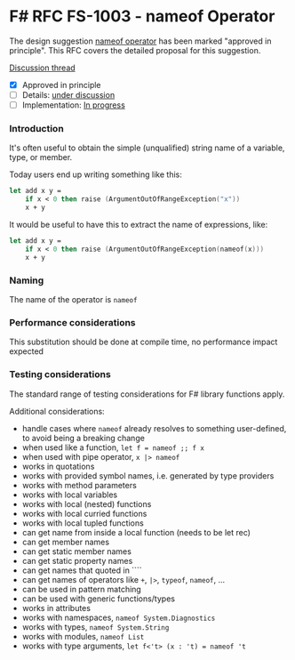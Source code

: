 
# F# RFC FS-1003 - nameof Operator

The design suggestion [nameof operator](http://fslang.uservoice.com/forums/245727-f-language/suggestions/5900625-add-nameof-operator-to-follow-c-vb-update) has been marked "approved in principle".
This RFC covers the detailed proposal for this suggestion.

[Discussion thread](https://github.com/fsharp/FSharpLangDesign/issues/48)

* [x] Approved in principle
* [ ] Details: [under discussion](https://github.com/fsharp/FSharpLangDesign/issues/48)
* [ ] Implementation: [In progress](https://github.com/Microsoft/visualfsharp/pull/908)

### Introduction

It's often useful to obtain the simple (unqualified) string name of a variable, type, or member.

Today users end up writing something like this:

```fsharp
let add x y =
    if x < 0 then raise (ArgumentOutOfRangeException("x"))
    x + y
```

It would be useful to have this to extract the name of expressions, like:

```fsharp
let add x y =
    if x < 0 then raise (ArgumentOutOfRangeException(nameof(x)))
    x + y
```

### Naming 

The name of the operator is `nameof`

### Performance considerations

This substitution should be done at compile time, no performance impact expected

### Testing considerations

The standard range of testing  considerations for F# library functions apply.

Additional considerations:

- handle cases where `nameof` already resolves to something user-defined, to avoid being a breaking change
- when used like a function, `let f = nameof ;; f x`
- when used with pipe operator, `x |> nameof`
- works in quotations
- works with provided symbol names, i.e. generated by type providers
- works with method parameters
- works with local variables
- works with local (nested) functions
- works with local curried functions
- works with local tupled functions
- can get name from inside a local function (needs to be let rec)
- can get member names
- can get static member names
- can get static property names
- can get names that quoted in ````
- can get names of operators like `+`, `|>`, `typeof`, `nameof`, ...
- can be used in pattern matching
- can be used with generic functions/types
- works in attributes
- works with namespaces, `nameof System.Diagnostics`
- works with types, `nameof System.String`
- works with modules, `nameof List`
- works with type arguments, `let f<'t> (x : 't) = nameof 't`
